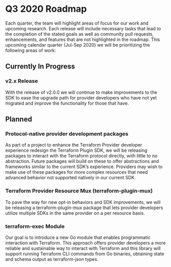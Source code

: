 # Q3 2020 Roadmap

Each quarter, the team will highlight areas of focus for our work and upcoming research.
Each release will include necessary tasks that lead to the completion of the stated goals as well as community pull requests, enhancements, and features that are not highlighted in the roadmap. This upcoming calendar quarter (Jul-Sep 2020) we will be prioritizing the following areas of work:

## Currently In Progress
### v2.x Release
With the release of v2.0.0 we will continue to make improvements to the SDK to ease the upgrade path for provider developers who have not yet migrated and improve the functionality for those that have.
 
## Planned
### Protocol-native provider development packages
As part of a project to enhance the Terraform Provider developer experience redesign the Terraform Plugin SDK, we will be releasing packages to interact with the Terraform protocol directly, with little to no abstraction. Future packages will build on these to offer abstractions and frameworks similar to the current SDK’s experience. Providers may wish to make use of these packages for more complex resources that need advanced behavior not supported natively in our current SDK.
 
### Terraform Provider Resource Mux (terraform-plugin-mux)
To pave the way for new opt-in behaviors and SDK improvements, we will be releasing a terraform-plugin-mux package that lets provider developers utilize multiple SDKs in the same provider on a per resource basis.
 
### terraform-exec Module
Our goal is to introduce a new Go module that enables programmatic interaction with Terraform. This approach offers provider developers a more reliable and sustainable way to interact with Terraform and this library will support running Terraform CLI commands from Go binaries, obtaining state and schema output as terraform-json types. 

